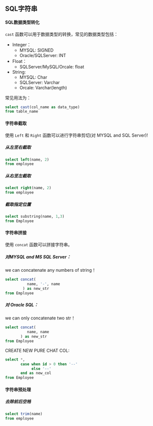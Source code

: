 ## SQL字符串

#### SQL数据类型转化

`cast` 函数可以用于数据类型的转换，常见的数据类型包括：

- Integer：
  - MYSQL: SIGNED
  - Oracle/SQLServer: INT
- Float：
  - SQLServer/MySQL/Orcale: float
- String:
  - MYSQL: Char
  - SQLServer: Varchar
  - Orcale: Varchar(length)

常见用法为：

```sql
select cast(col_name as data_type)
from table_name
```

#### 字符串截取

使用 `Left` 和 `Right` 函数可以进行字符串剪切(对 MYSQL and SQL Server)!

##### 从左至右截取

```SQL
select left(name, 2)
from employee
```

##### 从右至左截取

```SQL
select right(name, 2)
from employee
```

##### 截取指定位置

```SQL
select substring(name, 1,3)
from Employee
```

#### 字符串拼接

使用 `concat` 函数可以拼接字符串。

##### 对MYSQL and MS SQL Server：

we can concatenate any numbers of string！

```SQL
select concat(
          name, '-', name
        ) as new_str
from Employee
```

##### 对 Oracle SQL：

we can only concatenate two str！

```SQL
select concat(
          name, name
       ) as new_str
from Employee
```

CREATE NEW PURE CHAT COL:

```SQL
select *,
       case when id > 0 then '--'
            else '--'
       end as new_col
from Employee
```

#### 字符串预处理

##### 去除前后空格

```sql
select trim(name)
from employee
```

